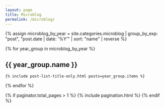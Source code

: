 ```yaml
---
layout: page
title: Microblog
permalink: /microblog/
---
```


<div class="microblog">
  {% assign microblog_by_year = site.categories.microblog | group_by_exp: "post", "post.date | date: '%Y'" | sort: "name" | reverse %}
  
  {% for year_group in microblog_by_year %}
  <div class="microblog-year">
    <h2>{{ year_group.name }}</h2>
    
    {% include post-list-title-only.html posts=year_group.items %}
  </div>
  {% endfor %}
  
  {% if paginator.total_pages > 1 %}
    {% include pagination.html %}
  {% endif %}
</div>
